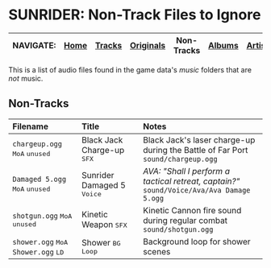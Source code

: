 # SUNRIDER: Non-Track Files to Ignore

<!-- Navbar -->
|NAVIGATE:|[Home](../..)|[Tracks](TRACKS.md)|[Originals](ORIGINALS.md)|Non-Tracks|[Albums](ALBUMS.md)|[Artists](ARTISTS.md)|[Order](ORDER.md)|
|-|-|-|-|-|-|-|-|


This is a list of audio files found in the game data's *music* folders that are *not* music.


## Non-Tracks

|Filename|Title|Notes|
|:-------|:----|:----|
|`chargeup.ogg` <kbd>MoA</kbd> <kbd>unused</kbd>|Black Jack Charge-up <kbd>SFX</kbd>|Black Jack's laser charge-up during the Battle of Far Port<br>`sound/chargeup.ogg`|
|`Damaged 5.ogg` <kbd>MoA</kbd> <kbd>unused</kbd>|Sunrider Damaged 5 <kbd>Voice</kbd>|*AVA: "Shall I perform a tactical retreat, captain?"*<br>`sound/Voice/Ava/Ava Damage 5.ogg`
|`shotgun.ogg` <kbd>MoA</kbd> <kbd>unused</kbd>|Kinetic Weapon <kbd>SFX</kbd>|Kinetic Cannon fire sound during regular combat<br>`sound/shotgun.ogg`|
|`shower.ogg` <kbd>MoA</kbd><br>`Shower.ogg` <kbd>LD</kbd>|Shower <kbd>BG Loop</kbd>|Background loop for shower scenes|


<!-- TESTING: Reference-style Icons -->
<!--
[DL]: https://i.imgur.com/bSvQ9R1.png "Direct Download"
[Jamendo]: https://i.imgur.com/LzhTdRm.png "Jamendo"
[Bandcamp]: https://i.imgur.com/dRKzQoz.png "Bandcamp"
[Incompetech]: https://i.imgur.com/F75wTMZ.png "Incompetech"
[AmachaMusic]: https://i.imgur.com/88gvPrz.png "Amacha Music Studio"
[SoundCloud]: https://i.imgur.com/W48o4BF.png "SoundCloud"
[SAMFreeMusic]: https://i.imgur.com/CwtkeB8.png "SAM Free Music"
[InternetArchive]: https://i.imgur.com/2NFzLvX.png "(archived)"
[Storenvy]: https://i.imgur.com/bw0IE7T.png "Storenvy"
[Steam]: https://i.imgur.com/8Xn8pS8.png "Steam Store"
[Amazon]: https://i.imgur.com/sbYOIeI.png "Amazon"
[Spotify]: https://i.imgur.com/9ak259n.png "Spotify"
[YouTube]: https://i.imgur.com/RqHcSRB.png "YouTube"
[YouTubeMusic]: https://i.imgur.com/TorsWRB.png "YouTube Music"
[AppleMusic]: https://i.imgur.com/RNY5T36.png "Apple Music"
-->

<!-- Reference-style Icons -->
[DL]: assets/img/DL.png "Direct Download"
[Jamendo]: assets/img/Jamendo.png "Jamendo"
[Bandcamp]: assets/img/Bandcamp.png "Bandcamp"
[Incompetech]: assets/img/Incompetech.png "Incompetech"
[AmachaMusic]: assets/img/AmachaMusic.png "Amacha Music Studio"
[SoundCloud]: assets/img/SoundCloud.png "SoundCloud"
[SAMFreeMusic]: assets/img/SAMFreeMusic.png "SAM Free Music"
[InternetArchive]: assets/img/InternetArchive.png "(archived)"
[Storenvy]: assets/img/Storenvy.png "Storenvy"
[Steam]: assets/img/Steam.png "Steam Store"
[Amazon]: assets/img/Amazon.png "Amazon"
[Spotify]: assets/img/Spotify.png "Spotify"
[YouTube]: assets/img/YouTube.png "YouTube"
[YouTubeMusic]: assets/img/YouTubeMusic.png "YouTube Music"
[AppleMusic]: assets/img/AppleMusic.png "Apple Music"
